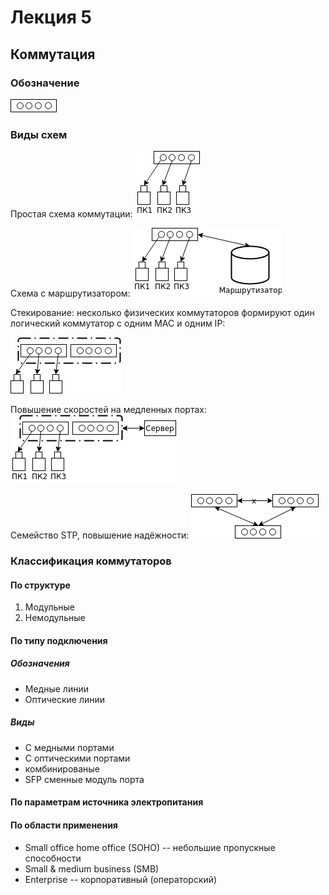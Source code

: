 # Лекция 5
## Коммутация
### Обозначение
![коммутация](https://raw.githubusercontent.com/krasnotsvetov/Networks_course/master/Images/5_1.png)
### Виды схем
Простая схема коммутации:
![1-я схема](https://raw.githubusercontent.com/krasnotsvetov/Networks_course/master/Images/5_2.png)

Схема с маршрутизатором:
![с маршрутизатором](https://raw.githubusercontent.com/krasnotsvetov/Networks_course/master/Images/5_3.png)

Стекирование: несколько физических коммутаторов формируют один логический коммутатор с одним MAC и одним IP:

![стекирование](https://raw.githubusercontent.com/krasnotsvetov/Networks_course/master/Images/5_4.png)

Повышение скоростей на медленных портах:
![](https://raw.githubusercontent.com/krasnotsvetov/Networks_course/master/Images/5_5.png)

Семейство STP, повышение надёжности:
![повышение надёжности](https://raw.githubusercontent.com/krasnotsvetov/Networks_course/master/Images/5_6.png)

### Классификация коммутаторов
#### По структуре
1. Модульные
2. Немодульные
#### По типу подключения
##### Обозначения
- Медные линии
- Оптические линии
##### Виды
- С медными портами
- С оптическими портами
- комбинированые
- SFP сменные модуль порта
#### По параметрам источника электропитания
#### По области применения
- Small office home office (SOHO) -- небольшие пропускные способности
- Small & medium business (SMB) 
- Enterprise -- корпоративный (операторский)

